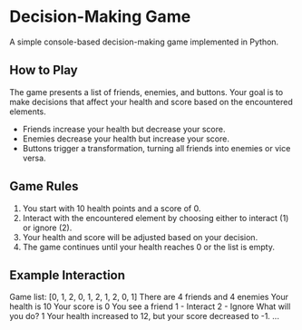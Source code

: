 # Decision-Making Game

A simple console-based decision-making game implemented in Python.

## How to Play

The game presents a list of friends, enemies, and buttons. Your goal is to make decisions that affect your health and score based on the encountered elements.

- Friends increase your health but decrease your score.
- Enemies decrease your health but increase your score.
- Buttons trigger a transformation, turning all friends into enemies or vice versa.

## Game Rules

1. You start with 10 health points and a score of 0.
2. Interact with the encountered element by choosing either to interact (1) or ignore (2).
3. Your health and score will be adjusted based on your decision.
4. The game continues until your health reaches 0 or the list is empty.

## Example Interaction

Game list: [0, 1, 2, 0, 1, 2, 1, 2, 0, 1]
There are 4 friends and 4 enemies
Your health is 10
Your score is 0
You see a friend
1 - Interact
2 - Ignore
What will you do? 1
Your health increased to 12, but your score decreased to -1.
...
